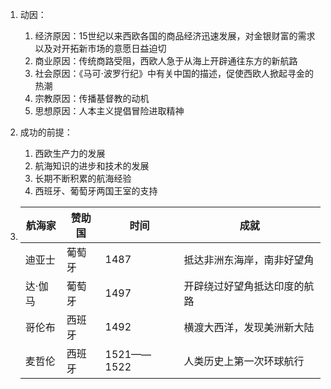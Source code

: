 1. 动因：
	1. 经济原因：15世纪以来西欧各国的商品经济迅速发展，对金银财富的需求以及对开拓新市场的意愿日益迫切
	2. 商业原因：传统商路受阻，西欧人急于从海上开辟通往东方的新航路
	3. 社会原因：《马可$\cdot$波罗行纪》中有关中国的描述，促使西欧人掀起寻金的热潮
	4. 宗教原因：传播基督教的动机
	5. 思想原因：人本主义提倡冒险进取精神
 
2. 成功的前提：
	1. 西欧生产力的发展
	2. 航海知识的进步和技术的发展
	3. 长期不断积累的航海经验
	4. 西班牙、葡萄牙两国王室的支持
 
3. | 航海家  | 赞助国 | 时间       | 成就                         |
	| ------- | ------ | ---------- | ---------------------------- |
	| 迪亚士  | 葡萄牙 | 1487       | 抵达非洲东海岸，南非好望角   |
	| 达·伽马 | 葡萄牙 | 1497       | 开辟绕过好望角抵达印度的航路 |
	| 哥伦布  | 西班牙 | 1492       | 横渡大西洋，发现美洲新大陆   |
	| 麦哲伦  | 西班牙 | 1521——1522 | 人类历史上第一次环球航行     |